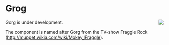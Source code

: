 # Grog
<img align="right" src="https://vignette.wikia.nocookie.net/muppet/images/3/38/JuniorGorg.jpg/revision/latest/scale-to-width-down/280?cb=20101120230645">

Gorg is under development.

The component is named after Gorg from the TV-show Fraggle Rock (http://muppet.wikia.com/wiki/Mokey_Fraggle).

<!---
## How to run locally
 - Log into your OpenShift cluster with `oc`
 - Start the Main class
 - If you want to turn off caching set the mokey.cache property to false
 
## Test locally
Create a file  src/main/http/rest-client.env.json 

 ```
 {
    "local":{
      "apiUrl":"http://localhost:8080",
      "token":""
    },
    "utv-dev": {
      "apiUrl": "http://url-to-mokey-on-your-cluster"
      "token": ""
    }
  }
 ```
  
Fill in the token value with a valid ocp token from `oc whoami -t`
Run the http commands from Intellij
-->

